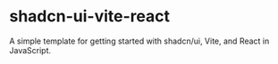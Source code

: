 # shadcn-ui-vite-react
A simple template for getting started with shadcn/ui, Vite, and React in JavaScript.
